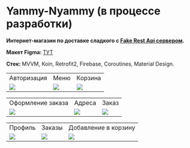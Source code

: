# Yammy-Nyammy (в процессе разработки)

<p><b>Интернет-магазин по доставке сладкого с <a href="https://github.com/ph00per/Fake-json-server-for-Yammy-Nyammy">Fake Rest Api сервером</a>.</b></p>
<p><b>Макет Figma: </b><a href="https://www.figma.com/file/zYyr1oB31QX1yDd2RIYqJV/YammyNyammy?node-id=0%3A1">ТУТ</a></p>
<p><b>Стек: </b>MVVM, Koin, Retrofit2, Firebase, Coroutines, Material Design.</p>

<table align="middle">
  <tr>
    <td align="middle">Авторизация</td>
    <td align="middle">Меню</td>
    <td align="middle">Корзина</td>
  </tr>
  <tr>
    <td><img src="https://sun1-94.userapi.com/xZyRnAxlRCl4eQQ9BE3iVBCobF-Q2KLEr0X9og/xbilWZBdsCU.jpg"></td>
    <td><img src="https://sun1-98.userapi.com/q9Kqx-T4VCWnj2QHplkBDTapkiZRwwZLPbFpHg/AcpaO_O4jLI.jpg"></td>
    <td><img src="https://sun1-94.userapi.com/X4_c4TM3yJ3j4bIBWBo0S_wkzoGnsDE1ZNG6rQ/YKf4EJkpeAc.jpg"></td>
  </tr>
</table>

<table align="middle">
  <tr>
    <td align="middle">Оформление заказа</td>
    <td align="middle">Адреса</td>
    <td align="middle">Заказ</td>
  </tr>
  <tr>
    <td><img src="https://sun1-21.userapi.com/vTj3nlWzU5oVA6tLXX1pmB__rVyrfC4LmTymQQ/zCSaRvMilOM.jpg"></td>
    <td><img src="https://sun1-30.userapi.com/yMR4d7HGm8PnDRrl80uN0B3aBgATvVxnmXGJKA/Zq7NnhGWpb8.jpg"></td>
    <td><img src="https://sun1-26.userapi.com/4xmhyU4bhRm18BLTQ2q1h8Gho5IGde2WC3g0Ug/vbT1yarq8oo.jpg"></td>
  </tr>
</table>

<table align="middle">
  <tr>
    <td align="middle">Профиль</td>
    <td align="middle">Заказы</td>
    <td align="middle">Добавление в корзину</td>
  </tr>
  <tr>
    <td><img src="https://sun1-92.userapi.com/WGqgUC3UmvGLpvekrrHJg4zBuzYnTq4nw73W2Q/RYoqRuRt1U4.jpg"></td>
    <td><img src="https://sun1-20.userapi.com/Jruttke-d5_LlGitZz6t964_2FMdEmmTDurqYg/mtUM81LU4mA.jpg"></td>
    <td><img src="https://sun1-96.userapi.com/8JDvS7DXFW-6s1OZGt1AEGJ82AGIg2rjaYhSEw/8xiwMcvB2sw.jpg"></td>
  </tr>
</table>

